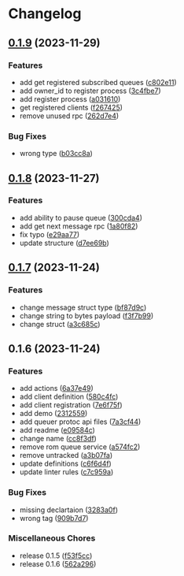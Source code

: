 # Changelog

## [0.1.9](https://github.com/gsols/proto-apis/compare/v0.1.8...v0.1.9) (2023-11-29)


### Features

* add get registered subscribed queues ([c802e11](https://github.com/gsols/proto-apis/commit/c802e11e72687c90b00a5d54beb804702f4c90cc))
* add owner_id to register process ([3c4fbe7](https://github.com/gsols/proto-apis/commit/3c4fbe7af59c3f5bc00afde058456597af488416))
* add register process ([a031610](https://github.com/gsols/proto-apis/commit/a031610459aea36398a318191510c453e9aaf5ab))
* get registered clients ([f267425](https://github.com/gsols/proto-apis/commit/f2674258492afca468e70deb07aa4fdd0ab3baf7))
* remove unused rpc ([262d7e4](https://github.com/gsols/proto-apis/commit/262d7e422e5f0d2275065b439f8891f53b06f2d6))


### Bug Fixes

* wrong type ([b03cc8a](https://github.com/gsols/proto-apis/commit/b03cc8aa09ca69de8c70f77f94107b6e0b9c53e7))

## [0.1.8](https://github.com/gsols/proto-apis/compare/v0.1.7...v0.1.8) (2023-11-27)


### Features

* add ability to pause queue ([300cda4](https://github.com/gsols/proto-apis/commit/300cda4e7a349d82470cc8ca38a1f527418fdacf))
* add get next message rpc ([1a80f82](https://github.com/gsols/proto-apis/commit/1a80f824c84c50b0ea1a39b60bfcc86ac70b122b))
* fix typo ([e29aa77](https://github.com/gsols/proto-apis/commit/e29aa7758adf4e52d27dda395384564110bbdc9d))
* update structure ([d7ee69b](https://github.com/gsols/proto-apis/commit/d7ee69b7d995b72096ffa613de470ed4a4b7c71d))

## [0.1.7](https://github.com/gsols/proto-apis/compare/v0.1.6...v0.1.7) (2023-11-24)


### Features

* change message struct type ([bf87d9c](https://github.com/gsols/proto-apis/commit/bf87d9c01fb0868a4f71020b995f030b25a7003e))
* change string to bytes payload ([f3f7b99](https://github.com/gsols/proto-apis/commit/f3f7b994730fa154a8524e4b571e3fc4d9cc2743))
* change struct ([a3c685c](https://github.com/gsols/proto-apis/commit/a3c685c0828c48d5522d4e64577092f58fb221ed))

## 0.1.6 (2023-11-24)


### Features

* add actions ([6a37e49](https://github.com/gsols/proto-apis/commit/6a37e4985a3060948fe40eb9e0dee63ae44aace5))
* add client definition ([580c4fc](https://github.com/gsols/proto-apis/commit/580c4fc9370a685760f5d01cc13628d53f49666a))
* add client registration ([7e6f75f](https://github.com/gsols/proto-apis/commit/7e6f75f5c5dd933919e10f9afbefcdcc2047a393))
* add demo ([2312559](https://github.com/gsols/proto-apis/commit/2312559ae77963ba6c9cfeb8eda7a4290c29ee8c))
* add queuer protoc api files ([7a3cf44](https://github.com/gsols/proto-apis/commit/7a3cf4443cc91bb0812895f9b0953be92b77de56))
* add readme ([e09584c](https://github.com/gsols/proto-apis/commit/e09584cf01f03e479a1a0f11709f7c5eaf7858a6))
* change name ([cc8f3df](https://github.com/gsols/proto-apis/commit/cc8f3df6b02feaaac06f596cb1054da5ff436eee))
* remove rom queue service ([a574fc2](https://github.com/gsols/proto-apis/commit/a574fc27df09ddc1df29b0bd7271e4b25db0ef26))
* remove untracked ([a3b07fa](https://github.com/gsols/proto-apis/commit/a3b07fac5f1c7dc723e1287782d64245033032ca))
* update definitions ([c6f6d4f](https://github.com/gsols/proto-apis/commit/c6f6d4f60dfc4ba9212ca03f30d907fb731f65f3))
* update linter rules ([c7c959a](https://github.com/gsols/proto-apis/commit/c7c959afbb030afed9e296ca71530c913fb69efc))


### Bug Fixes

* missing declartaion ([3283a0f](https://github.com/gsols/proto-apis/commit/3283a0f919d32beb9f96607cdea92a7e42898190))
* wrong tag ([909b7d7](https://github.com/gsols/proto-apis/commit/909b7d79450e99829b1cfc7a62be1fbf21abcffa))


### Miscellaneous Chores

* release 0.1.5 ([f53f5cc](https://github.com/gsols/proto-apis/commit/f53f5cce4b6a908781a666db4fa14a3a63389400))
* release 0.1.6 ([562a296](https://github.com/gsols/proto-apis/commit/562a296f0b9bc27b052ac71a37586091d0296910))
